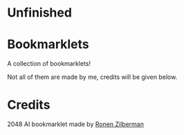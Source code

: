 # Unfinished

# Bookmarklets
A collection of bookmarklets!

Not all of them are made by me, credits will be given below.

# Credits
2048 AI bookmarklet made by [Ronen Zilberman](https://github.com/ronzil/2048AI-AllClones)

